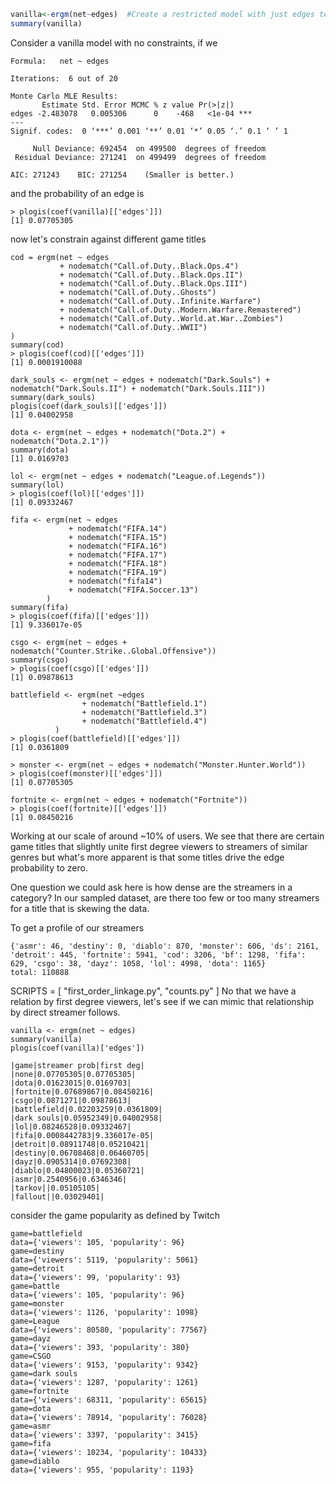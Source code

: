 ```r
vanilla<-ergm(net~edges)  #Create a restricted model with just edges term
summary(vanilla)
```
Consider a vanilla model with no constraints, if we

```
Formula:   net ~ edges

Iterations:  6 out of 20 

Monte Carlo MLE Results:
       Estimate Std. Error MCMC % z value Pr(>|z|)    
edges -2.483078   0.005306      0    -468   <1e-04 ***
---
Signif. codes:  0 ‘***’ 0.001 ‘**’ 0.01 ‘*’ 0.05 ‘.’ 0.1 ‘ ’ 1

     Null Deviance: 692454  on 499500  degrees of freedom
 Residual Deviance: 271241  on 499499  degrees of freedom
 
AIC: 271243    BIC: 271254    (Smaller is better.) 
``` 

and the probability of an edge is

```
> plogis(coef(vanilla)[['edges']])
[1] 0.07705305
```

now let's constrain against different game titles

```
cod = ergm(net ~ edges
           + nodematch("Call.of.Duty..Black.Ops.4")
           + nodematch("Call.of.Duty..Black.Ops.II")
           + nodematch("Call.of.Duty..Black.Ops.III")
           + nodematch("Call.of.Duty..Ghosts")
           + nodematch("Call.of.Duty..Infinite.Warfare")
           + nodematch("Call.of.Duty..Modern.Warfare.Remastered")
           + nodematch("Call.of.Duty..World.at.War..Zombies")
           + nodematch("Call.of.Duty..WWII")
)
summary(cod)
> plogis(coef(cod)[['edges']])
[1] 0.0001910088
```

```
dark_souls <- ergm(net ~ edges + nodematch("Dark.Souls") + nodematch("Dark.Souls.II") + nodematch("Dark.Souls.III"))
summary(dark_souls)
plogis(coef(dark_souls)[['edges']])
[1] 0.04002958
```

```
dota <- ergm(net ~ edges + nodematch("Dota.2") + nodematch("Dota.2.1"))
summary(dota)
[1] 0.0169703
```

```
lol <- ergm(net ~ edges + nodematch("League.of.Legends"))
summary(lol)
> plogis(coef(lol)[['edges']])
[1] 0.09332467
```

```
fifa <- ergm(net ~ edges 
             + nodematch("FIFA.14")
             + nodematch("FIFA.15")
             + nodematch("FIFA.16")
             + nodematch("FIFA.17")
             + nodematch("FIFA.18")
             + nodematch("FIFA.19")
             + nodematch("fifa14")
             + nodematch("FIFA.Soccer.13")
        )
summary(fifa)
> plogis(coef(fifa)[['edges']])
[1] 9.336017e-05
```

```
csgo <- ergm(net ~ edges + nodematch("Counter.Strike..Global.Offensive"))
summary(csgo)
> plogis(coef(csgo)[['edges']])
[1] 0.09878613
```

```battlefield
battlefield <- ergm(net ~edges 
                + nodematch("Battlefield.1")
                + nodematch("Battlefield.3")
                + nodematch("Battlefield.4")
          )
> plogis(coef(battlefield)[['edges']])
[1] 0.0361809          
```

```
> monster <- ergm(net ~ edges + nodematch("Monster.Hunter.World"))
> plogis(coef(monster)[['edges']])
[1] 0.07705305
```

```
fortnite <- ergm(net ~ edges + nodematch("Fortnite"))
> plogis(coef(fortnite)[['edges']])
[1] 0.08450216
```

Working at our scale of around ~10% of users. We see that there are certain game titles that slightly unite
first degree viewers to streamers of similar genres but what's more apparent is that some titles drive
the edge probability to zero.

One question we could ask here is how dense are the streamers in a category? In our sampled dataset, 
are there too few or too many streamers for a title that is skewing the data.

To get a profile of our streamers
```
{'asmr': 46, 'destiny': 0, 'diablo': 870, 'monster': 606, 'ds': 2161, 'detroit': 445, 'fortnite': 5941, 'cod': 3206, 'bf': 1298, 'fifa': 629, 'csgo': 38, 'dayz': 1058, 'lol': 4998, 'dota': 1165}
total: 110888
```
SCRIPTS = \[ "first_order_linkage.py", "counts.py" \]
No that we have a relation by first degree viewers, let's see if we can mimic that relationship by direct streamer follows.

```
vanilla <- ergm(net ~ edges)
summary(vanilla)
plogis(coef(vanilla)['edges'])
```

```
|game|streamer prob|first deg|
|none|0.07705305|0.07705305|
|dota|0.01623015|0.0169703|
|fortnite|0.07689867|0.08450216|
|csgo|0.0871271|0.09878613|
|battlefield|0.02203259|0.0361809|
|dark souls|0.05952349|0.04002958|
|lol|0.08246528|0.09332467|
|fifa|0.0008442783|9.336017e-05|
|detroit|0.08911748|0.05210421|
|destiny|0.06708468|0.06460705|
|dayz|0.0905314|0.07692308|
|diablo|0.04800023|0.05360721|
|asmr|0.2540956|0.6346346|
|tarkov||0.05105105|
|fallout||0.03029401|
```

consider the game popularity as defined by Twitch
```
game=battlefield
data={'viewers': 105, 'popularity': 96}
game=destiny
data={'viewers': 5119, 'popularity': 5061}
game=detroit
data={'viewers': 99, 'popularity': 93}
game=battle
data={'viewers': 105, 'popularity': 96}
game=monster
data={'viewers': 1126, 'popularity': 1098}
game=League
data={'viewers': 80580, 'popularity': 77567}
game=dayz
data={'viewers': 393, 'popularity': 380}
game=CSGO
data={'viewers': 9153, 'popularity': 9342}
game=dark souls
data={'viewers': 1287, 'popularity': 1261}
game=fortnite
data={'viewers': 68311, 'popularity': 65615}
game=dota
data={'viewers': 78914, 'popularity': 76028}
game=asmr
data={'viewers': 3397, 'popularity': 3415}
game=fifa
data={'viewers': 10234, 'popularity': 10433}
game=diablo
data={'viewers': 955, 'popularity': 1193}
```